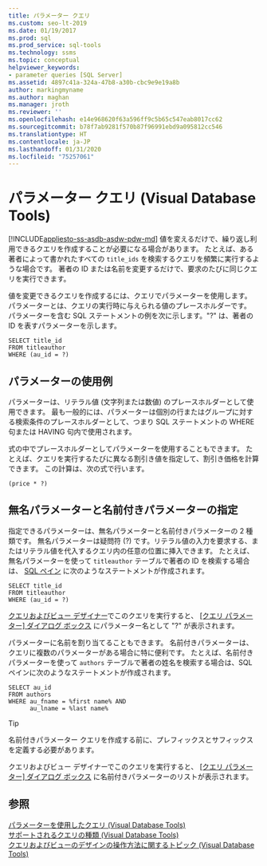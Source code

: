 ```yaml
---
title: パラメーター クエリ
ms.custom: seo-lt-2019
ms.date: 01/19/2017
ms.prod: sql
ms.prod_service: sql-tools
ms.technology: ssms
ms.topic: conceptual
helpviewer_keywords:
- parameter queries [SQL Server]
ms.assetid: 4897c41a-324a-47b8-a30b-cbc9e9e19a8b
author: markingmyname
ms.author: maghan
ms.manager: jroth
ms.reviewer: ''
ms.openlocfilehash: e14e968620f63a596ff9c5b65c547eab8017cc62
ms.sourcegitcommit: b78f7ab9281f570b87f96991ebd9a095812cc546
ms.translationtype: HT
ms.contentlocale: ja-JP
ms.lasthandoff: 01/31/2020
ms.locfileid: "75257061"
---
```

# <a name="parameter-queries-visual-database-tools"></a>パラメーター クエリ (Visual Database Tools)
[!INCLUDE[appliesto-ss-asdb-asdw-pdw-md](../../includes/appliesto-ss-asdb-asdw-pdw-md.md)]
値を変えるだけで、繰り返し利用できるクエリを作成することが必要になる場合があります。 たとえば、ある著者によって書かれたすべての `title_ids` を検索するクエリを頻繁に実行するような場合です。 著者の ID または名前を変更するだけで、要求のたびに同じクエリを実行できます。  
  
値を変更できるクエリを作成するには、クエリでパラメーターを使用します。 パラメーターとは、クエリの実行時に与えられる値のプレースホルダーです。 パラメーターを含む SQL ステートメントの例を次に示します。"?" は、著者の ID を表すパラメーターを示します。  
  
```  
SELECT title_id  
FROM titleauthor  
WHERE (au_id = ?)  
```  
  
## <a name="where-you-can-use-parameters"></a>パラメーターの使用例  
パラメーターは、リテラル値 (文字列または数値) のプレースホルダーとして使用できます。 最も一般的には、パラメーターは個別の行またはグループに対する検索条件のプレースホルダーとして、つまり SQL ステートメントの WHERE 句または HAVING 句内で使用されます。  
  
式の中でプレースホルダーとしてパラメーターを使用することもできます。 たとえば、クエリを実行するたびに異なる割引き値を指定して、割引き価格を計算できます。 この計算は、次の式で行います。  
  
```  
(price * ?)  
```  
  
## <a name="specifying-unnamed-and-named-parameters"></a>無名パラメーターと名前付きパラメーターの指定  
指定できるパラメーターは、無名パラメーターと名前付きパラメーターの 2 種類です。 無名パラメーターは疑問符 (?) です。リテラル値の入力を要求する、またはリテラル値を代入するクエリ内の任意の位置に挿入できます。 たとえば、無名パラメーターを使って `titleauthor` テーブルで著者の ID を検索する場合は、 [SQL ペイン](../../ssms/visual-db-tools/sql-pane-visual-database-tools.md) に次のようなステートメントが作成されます。  
  
```  
SELECT title_id  
FROM titleauthor  
WHERE (au_id = ?)  
```  
  
[クエリおよびビュー デザイナー](../../ssms/visual-db-tools/query-and-view-designer-tools-visual-database-tools.md)でこのクエリを実行すると、 [[クエリ パラメーター] ダイアログ ボックス](../../ssms/visual-db-tools/query-parameters-dialog-box-visual-database-tools.md) にパラメーター名として "?" が表示されます。  
  
パラメーターに名前を割り当てることもできます。 名前付きパラメーターは、クエリに複数のパラメーターがある場合に特に便利です。 たとえば、名前付きパラメーターを使って `authors` テーブルで著者の姓名を検索する場合は、SQL ペインに次のようなステートメントが作成されます。  
  
```  
SELECT au_id  
FROM authors  
WHERE au_fname = %first name% AND  
      au_lname = %last name%  
```  
  
> [!TIP]  
> 名前付きパラメーター クエリを作成する前に、プレフィックスとサフィックスを定義する必要があります。  
  
クエリおよびビュー デザイナーでこのクエリを実行すると、 [[クエリ パラメーター] ダイアログ ボックス](../../ssms/visual-db-tools/query-parameters-dialog-box-visual-database-tools.md) に名前付きパラメーターのリストが表示されます。  
  
## <a name="see-also"></a>参照  
[パラメーターを使用したクエリ (Visual Database Tools)](../../ssms/visual-db-tools/query-with-parameters-visual-database-tools.md)  
[サポートされるクエリの種類 (Visual Database Tools)](../../ssms/visual-db-tools/supported-query-types-visual-database-tools.md)  
[クエリおよびビューのデザインの操作方法に関するトピック (Visual Database Tools)](../../ssms/visual-db-tools/design-queries-and-views-how-to-topics-visual-database-tools.md)  
  
